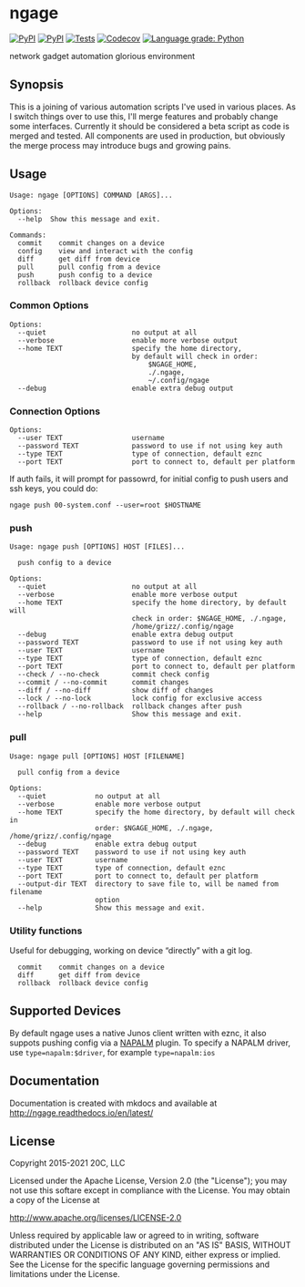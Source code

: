 
# ngage

[![PyPI](https://img.shields.io/pypi/v/ngage.svg?maxAge=3600)](https://pypi.python.org/pypi/ngage)
[![PyPI](https://img.shields.io/pypi/pyversions/ngage.svg?maxAge=3600)](https://pypi.python.org/pypi/ngage)
[![Tests](https://github.com/20c/ngage/workflows/tests/badge.svg)](https://github.com/20c/ngage)
[![Codecov](https://img.shields.io/codecov/c/github/20c/ngage/master.svg?maxAge=3600)](https://codecov.io/github/20c/ngage)
[![Language grade: Python](https://img.shields.io/lgtm/grade/python/g/20c/ngage.svg?logo=lgtm&logoWidth=18)](https://lgtm.com/projects/g/20c/ngage/context:python)

network gadget automation glorious environment


## Synopsis

This is a joining of various automation scripts I've used in various places. As I switch things over to use this, I'll merge features and probably change some interfaces. Currently it should be considered a beta script as code is merged and tested. All components are used in production, but obviously the merge process may introduce bugs and growing pains.


## Usage

```
Usage: ngage [OPTIONS] COMMAND [ARGS]...

Options:
  --help  Show this message and exit.

Commands:
  commit    commit changes on a device
  config    view and interact with the config
  diff      get diff from device
  pull      pull config from a device
  push      push config to a device
  rollback  rollback device config
```

### Common Options

```
Options:
  --quiet                     no output at all
  --verbose                   enable more verbose output
  --home TEXT                 specify the home directory,
                              by default will check in order:
                                  $NGAGE_HOME,
                                  ./.ngage,
                                  ~/.config/ngage
  --debug                     enable extra debug output
```

### Connection Options

```
Options:
  --user TEXT                 username
  --password TEXT             password to use if not using key auth
  --type TEXT                 type of connection, default eznc
  --port TEXT                 port to connect to, default per platform
```

If auth fails, it will prompt for passowrd, for initial config to push users and ssh keys, you could do:

```
ngage push 00-system.conf --user=root $HOSTNAME
```

### push

```
Usage: ngage push [OPTIONS] HOST [FILES]...

  push config to a device

Options:
  --quiet                     no output at all
  --verbose                   enable more verbose output
  --home TEXT                 specify the home directory, by default will
                              check in order: $NGAGE_HOME, ./.ngage,
                              /home/grizz/.config/ngage
  --debug                     enable extra debug output
  --password TEXT             password to use if not using key auth
  --user TEXT                 username
  --type TEXT                 type of connection, default eznc
  --port TEXT                 port to connect to, default per platform
  --check / --no-check        commit check config
  --commit / --no-commit      commit changes
  --diff / --no-diff          show diff of changes
  --lock / --no-lock          lock config for exclusive access
  --rollback / --no-rollback  rollback changes after push
  --help                      Show this message and exit.
```


### pull

```
Usage: ngage pull [OPTIONS] HOST [FILENAME]

  pull config from a device

Options:
  --quiet            no output at all
  --verbose          enable more verbose output
  --home TEXT        specify the home directory, by default will check in
                     order: $NGAGE_HOME, ./.ngage, /home/grizz/.config/ngage
  --debug            enable extra debug output
  --password TEXT    password to use if not using key auth
  --user TEXT        username
  --type TEXT        type of connection, default eznc
  --port TEXT        port to connect to, default per platform
  --output-dir TEXT  directory to save file to, will be named from filename
                     option
  --help             Show this message and exit.
```

### Utility functions

Useful for debugging, working on device “directly” with a git log.

```
  commit    commit changes on a device
  diff      get diff from device
  rollback  rollback device config
```

## Supported Devices

By default ngage uses a native Junos client written with eznc, it also suppots
pushing config via a [NAPALM](http://napalm.readthedocs.io/en/latest/) plugin. To specify a NAPALM driver, use `type=napalm:$driver`, for example `type=napalm:ios`


## Documentation

Documentation is created with mkdocs and available at <http://ngage.readthedocs.io/en/latest/>


## License

Copyright 2015-2021 20C, LLC

Licensed under the Apache License, Version 2.0 (the "License"); you may not use this softare except in compliance with the License. You may obtain a copy of the License at

http://www.apache.org/licenses/LICENSE-2.0

Unless required by applicable law or agreed to in writing, software distributed under the License is distributed on an "AS IS" BASIS, WITHOUT WARRANTIES OR CONDITIONS OF ANY KIND, either express or implied. See the License for the specific language governing permissions and limitations under the License.

